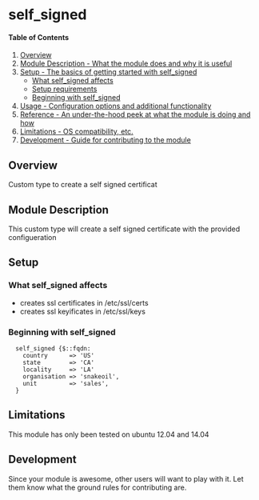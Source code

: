 # self_signed

#### Table of Contents

1. [Overview](#overview)
2. [Module Description - What the module does and why it is useful](#module-description)
3. [Setup - The basics of getting started with self_signed](#setup)
    * [What self_signed affects](#what-self_signed-affects)
    * [Setup requirements](#setup-requirements)
    * [Beginning with self_signed](#beginning-with-self_signed)
4. [Usage - Configuration options and additional functionality](#usage)
5. [Reference - An under-the-hood peek at what the module is doing and how](#reference)
5. [Limitations - OS compatibility, etc.](#limitations)
6. [Development - Guide for contributing to the module](#development)

## Overview

Custom type to create a self signed certificat

## Module Description

This custom type will create a self signed certificate with the provided configueration
## Setup

### What self_signed affects

 * creates ssl certificates in /etc/ssl/certs
 * creates ssl keyificates in /etc/ssl/keys

### Beginning with self_signed

```puppet
  self_signed {$::fqdn:
    country      => 'US'
    state        => 'CA'
    locality     => 'LA'
    organisation => 'snakeoil',
    unit         => 'sales',
  }
```

## Limitations

This module has only been tested on ubuntu 12.04 and 14.04

## Development

Since your module is awesome, other users will want to play with it. Let them
know what the ground rules for contributing are.

